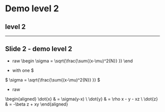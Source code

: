 # Demo level 2
## level 2

---

## Slide 2 - demo level 2

* raw
\begin \sigma = \sqrt{\frac{\sum{(x-\mu)^2{N}} }} \end

* with one $

$ \sigma = \sqrt{\frac{\sum{(x-\mu)^2{N}} }} $

* raw

\begin{aligned}
\dot{x} &amp; = \sigma(y-x) \\
\dot{y} &amp; = \rho x - y - xz \\
\dot{z} &amp; = -\beta z + xy
\end{aligned}
